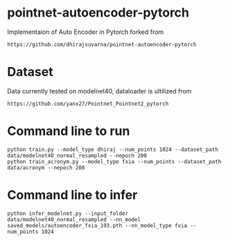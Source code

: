 # pointnet-autoencoder-pytorch
Implementaion of Auto Encoder in Pytorch forked from 
```
https://github.com/dhirajsuvarna/pointnet-autoencoder-pytorch
```

# Dataset
Data currently tested on modelnet40, dataloader is ultilized from
```
https://github.com/yanx27/Pointnet_Pointnet2_pytorch
```

# Command line to run

```
python train.py --model_type dhiraj --num_points 1024 --dataset_path data/modelnet40_normal_resampled --nepoch 200
python train_acronym.py --model_type fxia --num_points --dataset_path data/acronym --nepoch 200
```

# Command line to infer

```
python infer_modelnet.py --input_folder data/modelnet40_normal_resampled --nn_model saved_models/autoencoder_fxia_193.pth --nn_model_type fxia --num_points 1024 
```

